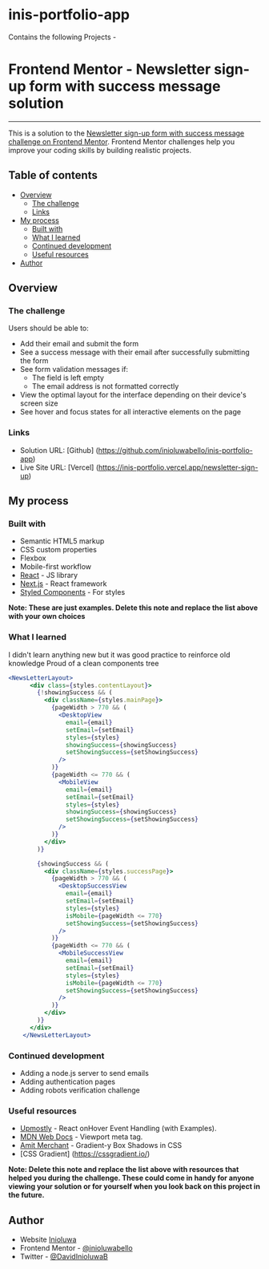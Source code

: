 # inis-portfolio-app

Contains the following Projects - 
# Frontend Mentor - Newsletter sign-up form with success message solution
---------------------------------------------------------------------------

This is a solution to the [Newsletter sign-up form with success message challenge on Frontend Mentor](https://www.frontendmentor.io/challenges/newsletter-signup-form-with-success-message-3FC1AZbNrv). Frontend Mentor challenges help you improve your coding skills by building realistic projects. 

## Table of contents

- [Overview](#overview)
  - [The challenge](#the-challenge)
  - [Links](#links)
- [My process](#my-process)
  - [Built with](#built-with)
  - [What I learned](#what-i-learned)
  - [Continued development](#continued-development)
  - [Useful resources](#useful-resources)
- [Author](#author)

## Overview

### The challenge

Users should be able to:

- Add their email and submit the form
- See a success message with their email after successfully submitting the form
- See form validation messages if:
  - The field is left empty
  - The email address is not formatted correctly
- View the optimal layout for the interface depending on their device's screen size
- See hover and focus states for all interactive elements on the page

### Links

- Solution URL: [Github] (https://github.com/inioluwabello/inis-portfolio-app)
- Live Site URL: [Vercel] (https://inis-portfolio.vercel.app/newsletter-sign-up)

## My process

### Built with

- Semantic HTML5 markup
- CSS custom properties
- Flexbox
- Mobile-first workflow
- [React](https://reactjs.org/) - JS library
- [Next.js](https://nextjs.org/) - React framework
- [Styled Components](https://styled-components.com/) - For styles

**Note: These are just examples. Delete this note and replace the list above with your own choices**

### What I learned

I didn't learn anything new but it was good practice to reinforce old knowledge
Proud of a clean components tree

```jsx
<NewsLetterLayout>
      <div class={styles.contentLayout}>
        {!showingSuccess && (
          <div className={styles.mainPage}>
            {pageWidth > 770 && (
              <DesktopView
                email={email}
                setEmail={setEmail}
                styles={styles}
                showingSuccess={showingSuccess}
                setShowingSuccess={setShowingSuccess}
              />
            )}
            {pageWidth <= 770 && (
              <MobileView
                email={email}
                setEmail={setEmail}
                styles={styles}
                showingSuccess={showingSuccess}
                setShowingSuccess={setShowingSuccess}
              />
            )}
          </div>
        )}

        {showingSuccess && (
          <div className={styles.successPage}>
            {pageWidth > 770 && (
              <DesktopSuccessView
                email={email}
                setEmail={setEmail}
                styles={styles}
                isMobile={pageWidth <= 770}
                setShowingSuccess={setShowingSuccess}
              />
            )}
            {pageWidth <= 770 && (
              <MobileSuccessView
                email={email}
                setEmail={setEmail}
                styles={styles}
                isMobile={pageWidth <= 770}
                setShowingSuccess={setShowingSuccess}
              />
            )}
          </div>
        )}
      </div>
    </NewsLetterLayout>
```

### Continued development

- Adding a node.js server to send emails
- Adding authentication pages
- Adding robots verification challenge

### Useful resources

- [Upmostly](https://upmostly.com/tutorials/react-onhover-event-handling-with-examples) - React onHover Event Handling (with Examples).
- [MDN Web Docs](https://developer.mozilla.org/en-US/docs/Web/HTML/Viewport_meta_tag) - Viewport meta tag.
- [Amit Merchant](https://www.amitmerchant.com/gradient-box-shadow-in-css/#:~:text=0.25%C3%97%20Rerun-,The%20%3A%3Abefore%20pseudo%20element%20trickery,it%20looks%20like%20a%20shadow.&text=As%20you%20can%20tell%2C%20since,background%20of%20the%20pseudo%2Delement.) - Gradient-y Box Shadows in CSS
- [CSS Gradient] (https://cssgradient.io/)

**Note: Delete this note and replace the list above with resources that helped you during the challenge. These could come in handy for anyone viewing your solution or for yourself when you look back on this project in the future.**

## Author

- Website [Inioluwa](https://github.com/inioluwabello)
- Frontend Mentor - [@inioluwabello](https://www.frontendmentor.io/profile/inioluwabello)
- Twitter - [@DavidInioluwaB](https://twitter.com/davidInioluwaB)

